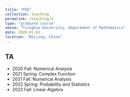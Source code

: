```yaml
---
title: "PhD"
collection: teaching
permalink: /teaching/2
type: "graduate course"
venue: "Tsinghua University, Department of Mathematics"
date: 2020-01-01
location: "Beijing, China"
---
```


## TA
* 2020 Fall: Numerical Analysis
* 2021 Spring: Complex Function
* 2021 Fall: Numerical Analysis
* 2022 Spring: Probability and Statistics
* 2022 Fall: Linear Algebra
